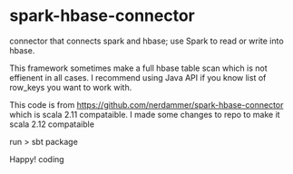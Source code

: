# spark-hbase-connector
connector that connects spark and hbase; use Spark to read or write into hbase.

This framework sometimes make a full hbase table scan which is not effienent in all cases.
I recommend using Java API if you know list of row_keys you want to work with.

This code is from https://github.com/nerdammer/spark-hbase-connector which is scala 2.11 compataible.
I made some changes to repo to make it scala 2.12 compataible

run > sbt package

Happy! coding